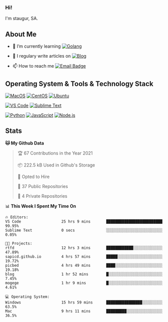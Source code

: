 ### Hi!

I'm staugur, SA.

## About Me

- 🌱 I’m currently learning [![Golang](https://img.shields.io/badge/-Go-7fd5ea?logo=go)](https:/golang.org/)

- 📝 I regulary write articles on [![Blog](https://img.shields.io/badge/-Blog-629ccd?style=for-the-badge&logo=python&logoColor=ffffff)](https://blog.saintic.com)

- 📫 How to reach me [![Email Badge](https://img.shields.io/badge/-email-c14438?style=for-the-badge&logo=Gmail&logoColor=ffffff)](mailto:me@tcw.im)

## Operating System & Tools & Technology Stack

[![MacOS](https://img.shields.io/badge/macOS-Catalina-292e33?style=flat-square&logo=apple&logoColor=ffffff)](https://www.apple.com/macos/catalina/)
[![CentOS](https://img.shields.io/badge/CentOS-7.0-292e33?style=flat-square&logo=CentOS&logoColor=)](https://www.centos.org/)
[![Ubuntu](https://img.shields.io/badge/Ubuntu-18-292e33?style=flat-square&logo=Ubuntu&logoColor=e95420)](https://www.ubuntu.com/)

[![VS Code](https://img.shields.io/badge/IDE-VSCode-292e33?style=flat-square&logo=Visual-studio-code)](https://code.visualstudio.com/)
[![Sublime Text](https://img.shields.io/badge/IDE-SublimeText-black?style=flat-square&logo=Sublime+Text)](https://www.sublimetext.com/)


[![Python](https://img.shields.io/badge/-Python-3776AB?style=flat-square&logo=python&logoColor=ffffff)](https://www.python.org/)
[![JavaScript](https://img.shields.io/badge/-JavaScript-%23F7DF1C?style=flat-square&logo=javascript&logoColor=000000&labelColor=%23F7DF1C&color=%23FFCE5A)](https://www.javascript.com/)
[![Node.js](https://img.shields.io/badge/-Node.js-00ADD8?style=flat-square&logo=node.js&logoColor=ffffff)](https://nodejs.org/)

## Stats

<!--START_SECTION:waka-->
**🐱 My Github Data** 

> 🏆 67 Contributions in the Year 2021
 > 
> 📦 222.5 kB Used in Github's Storage 
 > 
> 💼 Opted to Hire
 > 
> 📜 37 Public Repositories 
 > 
> 🔑 4 Private Repositories  
 > 
📊 **This Week I Spent My Time On** 

```text
🔥 Editors: 
VS Code                  25 hrs 9 mins       █████████████████████████   99.95% 
Sublime Text             0 secs              ░░░░░░░░░░░░░░░░░░░░░░░░░   0.05%

🐱‍💻 Projects: 
rtfd                     12 hrs 3 mins       ████████████░░░░░░░░░░░░░   47.89% 
sapicd.github.io         4 hrs 57 mins       █████░░░░░░░░░░░░░░░░░░░░   19.72% 
picbed                   4 hrs 49 mins       ████░░░░░░░░░░░░░░░░░░░░░   19.18% 
blog                     1 hr 52 mins        █░░░░░░░░░░░░░░░░░░░░░░░░   7.45% 
mogege                   1 hr 9 mins         █░░░░░░░░░░░░░░░░░░░░░░░░   4.61%

💻 Operating System: 
Windows                  15 hrs 59 mins      ████████████████░░░░░░░░░   63.5% 
Mac                      9 hrs 11 mins       █████████░░░░░░░░░░░░░░░░   36.5%

```


<!--END_SECTION:waka-->

